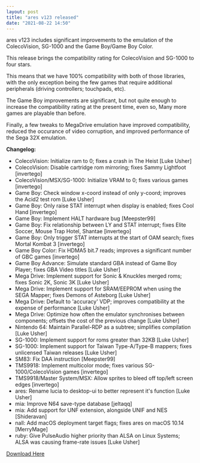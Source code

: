 ```yaml
---
layout: post
title: "ares v123 released"
date: "2021-08-22 14:50"
---
```


ares v123 includes significant improvements to the emulation of the ColecoVision, 
SG-1000 and the Game Boy/Game Boy Color.

This release brings the compatibility rating for ColecoVision and SG-1000 to 
four stars. 

This means that we have 100% compatibility with both of those libraries, with
the only exception being the few games that require additional peripherals 
(driving controllers; touchpads, etc).

The Game Boy improvements are significant, but not quite enough to increase 
the compatibility rating at the present time, even so, Many more games are 
playable than before.

Finally, a few tweaks to MegaDrive emulation have improved compatibility,
reduced the occurance of video corruption, and improved performance of 
the Sega 32X emulation.


**Changelog:**

 * ColecoVision: Initialize ram to 0; fixes a crash in The Heist [Luke Usher]
 * ColecoVision: Disable cartridge rom mirroring; fixes Sammy Lightfoot [invertego] 
 * ColecoVision/MSX/SG-1000: Initialize VRAM to 0; fixes various games [invertego]
 * Game Boy: Check window x-coord instead of only y-coord; improves the Acid2 test rom [Luke Usher]
 * Game Boy: Only raise STAT interrupt when display is enabled; fixes Cool Hand [invertego]
 * Game Boy: Implement HALT hardware bug [Meepster99]
 * Game Boy: Fix relationship between LY and STAT interrupt; fixes Elite Soccer, Mouse Trap Hotel, Shantae [invertego]
 * Game Boy: Only trigger STAT interrupts at the start of OAM search; fixes Mortal Kombat 3 [invertego]
 * Game Boy Color: Fix HDMA5 bit.7 reads; improves a significant number of GBC games [invertego]
 * Game Boy Advance: Simulate standard GBA instead of Game Boy Player; fixes GBA Video titles [Luke Usher]
 * Mega Drive: Implement support for Sonic & Knuckles merged roms; fixes Sonic 2K, Sonic 3K [Luke Usher]
 * Mega Drive: Implement support for SRAM/EEPROM when using the SEGA Mapper; fixes Demons of Asteborg [Luke Usher] 
 * Mega Drive: Default to 'accuracy' VDP; improves compatibility at the expense of performance [Luke Usher]
 * Mega Drive: Optimize how often the emulator synchronises between components; offsets the cost of the previous change [Luke Usher]
 * Nintendo 64: Maintain Parallel-RDP as a subtree; simplifies compilation [Luke Usher]
 * SG-1000: Implement support for roms greater than 32KB [Luke Usher]
 * SG-1000: Implement support for Taiwan Type-A/Type-B mappers; fixes unlicensed Taiwan releases [Luke Usher]
 * SM83: Fix DAA instruction [Meepster99]
 * TMS9918: Implement multicolor mode; fixes various SG-1000/ColecoVision games [invertego]
 * TMS9918/Master System/MSX: Allow sprites to bleed off top/left screen edges [invertego]
 * ares: Rename lucia to desktop-ui to better represent it's function [Luke Usher]
 * mia: Improve N64 save-type database [jeltaqq]
 * mia: Add support for UNF extension, alongside UNIF and NES [Shideravan]
 * nall: Add macOS deployment target flags; fixes ares on macOS 10.14 [MerryMage]
 * ruby: Give PulseAudio higher priority than ALSA on Linux Systems; ALSA was causing frame-rate issues [Luke Usher]

[Download Here](/)

